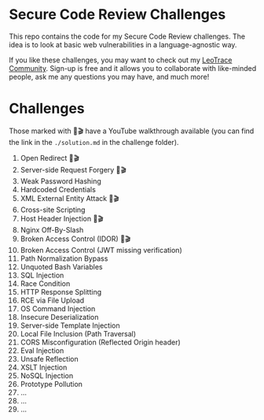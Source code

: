 # Secure Code Review Challenges

This repo contains the code for my Secure Code Review challenges. The idea is to look at basic web vulnerabilities in a language-agnostic way. 

If you like these challenges, you may want to check out my [LeoTrace Community](https://community.leo-trace.com/about-community). Sign-up is free and it allows you to collaborate with like-minded people, ask me any questions you may have, and much more!

# Challenges 

Those marked with 🔴🎬 have a YouTube walkthrough available (you can find the link in the `./solution.md` in the challenge folder).

1. Open Redirect 🔴🎬
2. Server-side Request Forgery 🔴🎬
3. Weak Password Hashing
4. Hardcoded Credentials
5. XML External Entity Attack 🔴🎬
6. Cross-site Scripting
7. Host Header Injection 🔴🎬
8. Nginx Off-By-Slash
9. Broken Access Control (IDOR) 🔴🎬
10. Broken Access Control (JWT missing verification)
11. Path Normalization Bypass
12. Unquoted Bash Variables
13. SQL Injection
14. Race Condition
15. HTTP Response Splitting
16. RCE via File Upload
17. OS Command Injection
18. Insecure Deserialization
19. Server-side Template Injection
20. Local File Inclusion (Path Traversal)
21. CORS Misconfiguration (Reflected Origin header)
22. Eval Injection
23. Unsafe Reflection
24. XSLT Injection
25. NoSQL Injection
26. Prototype Pollution
27. ...
28. ...
29. ...
